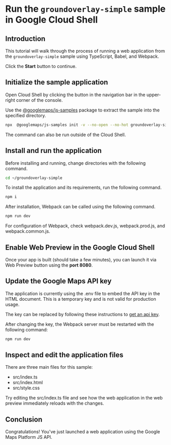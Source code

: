 # Run the `groundoverlay-simple` sample in Google Cloud Shell

<walkthrough-tutorial-duration duration="10"/>

## Introduction

This tutorial will walk through the process of running a web application from
the `groundoverlay-simple` sample using TypeScript, Babel, and Webpack.

Click the **Start** button to continue.

## Initialize the sample application

Open Cloud Shell by clicking the
<walkthrough-cloud-shell-icon></walkthrough-cloud-shell-icon> button in the
navigation bar in the upper-right corner of the console.

Use the [@googlemaps/js-samples](https://www.npmjs.com/package/@googlemaps/js-samples) package to 
extract the sample into the specified directory.

```bash
npx  @googlemaps/js-samples init -v --no-open --no-hot groundoverlay-simple ~/groundoverlay-simple
```

The command can also be run outside of the Cloud Shell.

## Install and run the application

Before installing and running, change directories with the following command.

```bash
cd ~/groundoverlay-simple
```

To install the application and its requirements, run the following command.

```bash
npm i
```

After installation, Webpack can be called using the following command.

```bash
npm run dev
```

For configuration of Webpack, check
<walkthrough-editor-open-file filePath="groundoverlay-simple/webpack.dev.js">webpack.dev.js</walkthrough-editor-open-file>,
<walkthrough-editor-open-file filePath="groundoverlay-simple/webpack.prod.js">webpack.prod.js</walkthrough-editor-open-file>,
and
<walkthrough-editor-open-file filePath="groundoverlay-simple/webpack.common.js">webpack.common.js</walkthrough-editor-open-file>.

## Enable Web Preview in the Google Cloud Shell

Once your app is built (should take a few minutes), you can launch it via
<walkthrough-spotlight-pointer target="cloudshell" spotlightId="devshell-web-preview-button">Web
Preview button</walkthrough-spotlight-pointer> using the **port 8080**.

## Update the Google Maps API key

The application is currently using the
<walkthrough-editor-open-file filePath="groundoverlay-simple/.env">.env</walkthrough-editor-open-file>
file to embed the API key in the HTML document. This is a temporary key and is
not valid for production usage.

The key can be replaced by following these instructions to
[get an api key](https://developers.google.com/maps/documentation/javascript/get-api-key).

After changing the key, the Webpack server must be restarted with the following
command:

```bash
npm run dev
```

## Inspect and edit the application files

There are three main files for this sample:

*   <walkthrough-editor-open-file filePath="groundoverlay-simple/src/index.ts">src/index.ts</walkthrough-editor-open-file>
*   <walkthrough-editor-open-file filePath="groundoverlay-simple/src/index.html">src/index.html</walkthrough-editor-open-file>
*   <walkthrough-editor-open-file filePath="groundoverlay-simple/src/style.css">src/style.css</walkthrough-editor-open-file>

Try editing the <walkthrough-editor-open-file filePath="groundoverlay-simple/src/index.ts">src/index.ts</walkthrough-editor-open-file> file and see how the web application in the web preview immediately reloads with the changes.

## Conclusion

<walkthrough-conclusion-trophy></walkthrough-conclusion-trophy>

Congratulations! You've just launched a web application using the Google Maps
Platform JS API.
